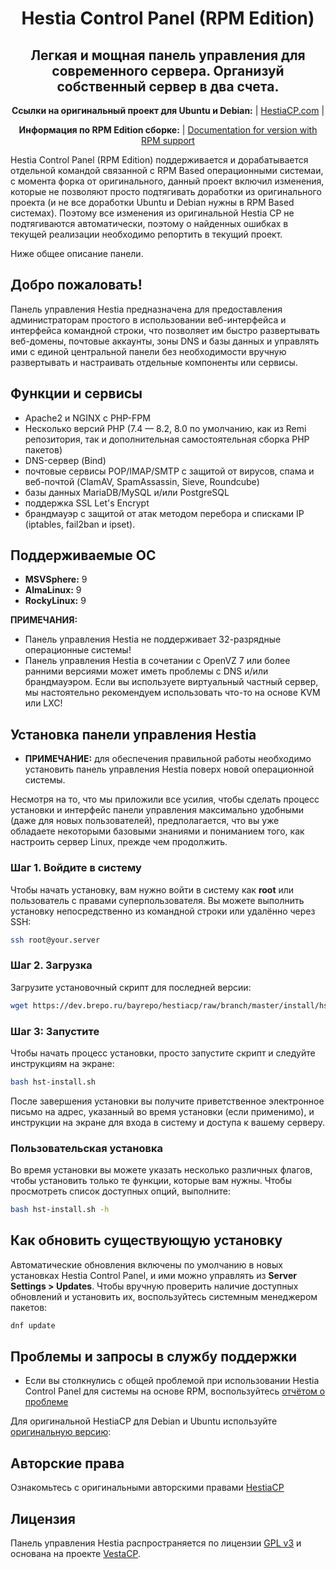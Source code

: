 <h1 align="center">Hestia Control Panel (RPM Edition)</h1>

<h2 align="center">Легкая и мощная панель управления для современного сервера. Организуй собственный сервер в два счета.</h2>

<p align="center"><strong>Ссылки на оригинальный проект для Ubuntu и Debian:</strong> | <a href="https://www.hestiacp.com/">HestiaCP.com</a> |
</p>

<p align="center">
	<strong>Информация по RPM Edition сборке:</strong> |
	<a href="https://hestiadocs.brepo.ru/">Documentation for version with RPM support</a>
</p>

Hestia Control Panel (RPM Edition) поддерживается и дорабатывается отдельной командой связанной с RPM Based операционными системаи, с момента форка от оригинального, данный проект включил изменения, которые не позволяют просто подтягивать доработки из оригинального проекта (и не все доработки Ubuntu и Debian нужны в RPM Based системах). Поэтому все изменения из оригинальной Hestia CP не подтягиваются автоматически, поэтому о найденных ошибках в текущей реализации необходимо репортить в текущий проект.

Ниже общее описание панели.

## **Добро пожаловать!**

Панель управления Hestia предназначена для предоставления администраторам простого в использовании веб-интерфейса и интерфейса командной строки, что позволяет им быстро развертывать веб-домены, почтовые аккаунты, зоны DNS и базы данных и управлять ими с единой центральной панели без необходимости вручную развертывать и настраивать отдельные компоненты или сервисы.

## Функции и сервисы

- Apache2 и NGINX с PHP-FPM
- Несколько версий PHP (7.4 — 8.2, 8.0 по умолчанию, как из Remi репозитория, так и дополнительная самостоятельная сборка PHP пакетов)
- DNS-сервер (Bind)
- почтовые сервисы POP/IMAP/SMTP с защитой от вирусов, спама и веб-почтой (ClamAV, SpamAssassin, Sieve, Roundcube)
- базы данных MariaDB/MySQL и/или PostgreSQL
- поддержка SSL Let's Encrypt
- брандмауэр с защитой от атак методом перебора и списками IP (iptables, fail2ban и ipset).

## Поддерживаемые ОС

- **MSVSphere:** 9
- **AlmaLinux:** 9
- **RockyLinux:** 9

**ПРИМЕЧАНИЯ:**

- Панель управления Hestia не поддерживает 32-разрядные операционные системы!
- Панель управления Hestia в сочетании с OpenVZ 7 или более ранними версиями может иметь проблемы с DNS и/или брандмауэром. Если вы используете виртуальный частный сервер, мы настоятельно рекомендуем использовать что-то на основе KVM или LXC!

## Установка панели управления Hestia

- **ПРИМЕЧАНИЕ:** для обеспечения правильной работы необходимо установить панель управления Hestia поверх новой операционной системы.

Несмотря на то, что мы приложили все усилия, чтобы сделать процесс установки и интерфейс панели управления максимально удобными (даже для новых пользователей), предполагается, что вы уже обладаете некоторыми базовыми знаниями и пониманием того, как настроить сервер Linux, прежде чем продолжить.

### Шаг 1. Войдите в систему

Чтобы начать установку, вам нужно войти в систему как **root** или пользователь с правами суперпользователя. Вы можете выполнить установку непосредственно из командной строки или удалённо через SSH:

```bash
ssh root@your.server
```

### Шаг 2. Загрузка

Загрузите установочный скрипт для последней версии:

```bash
wget https://dev.brepo.ru/bayrepo/hestiacp/raw/branch/master/install/hst-install.sh
```

### Шаг 3: Запустите

Чтобы начать процесс установки, просто запустите скрипт и следуйте инструкциям на экране:

```bash
bash hst-install.sh
```

После завершения установки вы получите приветственное электронное письмо на адрес, указанный во время установки (если применимо), и инструкции на экране для входа в систему и доступа к вашему серверу.

### Пользовательская установка

Во время установки вы можете указать несколько различных флагов, чтобы установить только те функции, которые вам нужны. Чтобы просмотреть список доступных опций, выполните:

```bash
bash hst-install.sh -h
```

## Как обновить существующую установку

Автоматические обновления включены по умолчанию в новых установках Hestia Control Panel, и ими можно управлять из **Server Settings > Updates**. Чтобы вручную проверить наличие доступных обновлений и установить их, воспользуйтесь системным менеджером пакетов:

```bash
dnf update
```

## Проблемы и запросы в службу поддержки

- Если вы столкнулись с общей проблемой при использовании Hestia Control Panel для системы на основе RPM, воспользуйтесь [отчётом о проблеме](https://github.com/bayrepo/hestiacp-rpm/issues)

 Для оригинальной HestiaCP для Debian и Ubuntu используйте [оригинальную версию](https://github.com/hestiacp/hestiacp):

## Авторские права

Ознакомьтесь с оригинальными авторскими правами [HestiaCP](https://github.com/hestiacp/hestiacp)

## Лицензия

Панель управления Hestia распространяется по лицензии [GPL v3](https://github.com/hestiacp/hestiacp/blob/release/LICENSE) и основана на проекте [VestaCP](https://vestacp.com/).<br>
